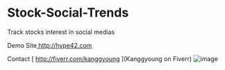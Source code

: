 # Stock-Social-Trends
Track stocks interest in social medias

Demo Site[ http://hype42.com ](http://hype42.com)

Contact [ http://fiverr.com/kanggyoung ](Kanggyoung on Fiverr)
![image](https://user-images.githubusercontent.com/43469301/111545759-72605400-876e-11eb-818d-1b3845775d34.png)

